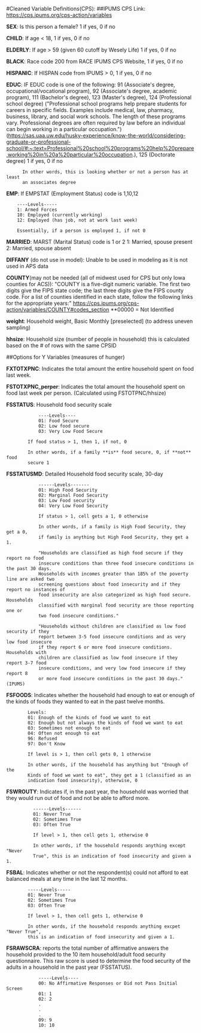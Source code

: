 #Cleaned Variable Definitions(CPS):
##IPUMS CPS Link: https://cps.ipums.org/cps-action/variables

**SEX**: Is this person a female? 1 if yes, 0 if no

**CHILD**: If age < 18, 1 if yes, 0 if no

**ELDERLY**: If age > 59 (given 60 cutoff by Wesely Life) 1 if yes, 0 if no

**BLACK**: Race code 200 from RACE IPUMS CPS Website, 1 if yes, 0 if no

**HISPANIC**: If HISPAN code from IPUMS > 0, 1 if yes, 0 if no

**EDUC**: IF EDUC code is one of the following:
                      91 (Associate's degree, occupational/vocational program), 
                      92 (Associate's degree, academic program), 
                      111 (Bachelor's degree), 
                      123 (Master's degree),
                      124 (Professional school degree)
                          ("Professional school programs help prepare students
                          for careers in specific fields. Examples include medical, 
                          law, pharmacy, business, library, and social work schools. 
                          The length of these programs vary. Professional degrees 
                          are often required by law before an individual can 
                          begin working in a particular occupation.")
                          (https://sas.uaa.uw.edu/husky-experience/know-the-world/considering-graduate-or-professional-school/#:~:text=Professional%20school%20programs%20help%20prepare,working%20in%20a%20particular%20occupation.), 
                      125 (Doctorate degree)
            1 if yes, 0 if no
          
          In other words, this is looking whether or not a person has at least
          an associates degree
      

**EMP**: If EMPSTAT (Employment Status) code is 1,10,12
        
        ----Levels-----
        1: Armed Forces
        10: Employed (currently working)
        12: Employed (has job, not at work last week)
        
        Essentially, if a person is employed 1, if not 0

**MARRIED**: MARST (Marital Status) code is 1 or 2
          1: Married, spouse present
          2: Married, spouse absent
          
**DIFFANY** (do not use in model):  Unable to be used in modeling as it is not 
            used in APS data

**COUNTY**(may not be needed (all of midwest used for CPS but only Iowa counties 
          for ACS)):
        "COUNTY is a five-digit numeric variable. The first two digits give the 
        FIPS state code; the last three digits give the FIPS county code. 
        For a list of counties identified in each state, follow the following 
        links for the appropriate years:"
        https://cps.ipums.org/cps-action/variables/COUNTY#codes_section
        **00000 = Not Identified
        
**weight**: Household weight, Basic Monthly [preselected] (to address uneven 
            sampling)
        
**hhsize**: Household size (number of people in household)
            this is calculated based on the # of rows with the same CPSID


##Options for Y Variables (measures of hunger)

**FXTOTXPNC**: Indicates the total amount the entire household spent on food 
                last week.

**FSTOTXPNC_perper**: Indicates the total amount the household spent on food last 
                        week per person.  (Calculated using FSTOTPNC/hhsize)
                
                
**FSSTATUS**: Household food security scale

                ----Levels----
                01: Food Secure
                02: Low food secure
                03: Very Low Food Secure
            
            If food status > 1, then 1, if not, 0
            
            In other words, if a family **is** food secure, 0, if **not** food 
            secure 1
            
**FSSTATUSMD**: Detailed Household food security scale, 30-day
                
                ------Levels-------
                01: High Food Security
                02: Marginal Food Security
                03: Low Food security
                04: Very Low Food Security
                
                If status > 1, cell gets a 1, 0 otherwise
                
                In other words, if a family is High Food Security, they get a 0,
                if family is anything but High Food Security, they get a 1. 
                
                "Households are classified as high food secure if they report no food 
                insecure conditions than three food insecure conditions in the past 30 days. 
                Households with incomes greater than 185% of the poverty line are asked two
                screening questions about food insecurity and if they report no instances of
                food insecurity are also categorized as high food secure. Households
                classified with marginal food security are those reporting one or 
                two food insecure conditions."

                "Households without children are classified as low food security if they 
                report between 3-5 food insecure conditions and as very low food insecure 
                if they report 6 or more food insecure conditions. Households with 
                children are classified as low food insecure if they report 3-7 food 
                insecure conditions, and very low food insecure if they report 8 
                or more food insecure conditions in the past 30 days." (IPUMS)
                
                
**FSFOODS**: Indicates whether the household had enough to eat or enough of the 
            kinds of foods they wanted to eat in the past twelve months.
            
            Levels:
            01: Enough of the kinds of food we want to eat
            02: Enough but not always the kinds of food we want to eat
            03: Sometimes not enough to eat
            04: Often not enough to eat
            96: Refused
            97: Don't Know
            
            If level is > 1, then cell gets 0, 1 otherwise
            
            In other words, if the household has anything but "Enough of the 
            Kinds of food we want to eat", they get a 1 (classified as an 
            indication food insecurity), otherwise, 0
            
**FSWROUTY**: Indicates if, in the past year, the household was worried that 
              they would run out of food and not be able to afford more.
              
              ------Levels------
              01: Never True
              02: Sometimes True
              03: Often True
              
              If level > 1, then cell gets 1, otherwise 0
              
              In other words, if the household responds anything except "Never 
              True", this is an indication of food insecurity and given a 1.
              
**FSBAL**: Indicates whether or not the respondent(s) could not afford to eat 
            balanced meals at any time in the last 12 months.
            
            -----Levels-----
            01: Never True
            02: Sometimes True
            03: Often True
            
            If level > 1, then cell gets 1, otherwise 0
              
            In other words, if the household responds anything excpet "Never True",
            this is an indication of food insecurity and given a 1.
            
**FSRAWSCRA**: reports the total number of affirmative answers the household 
                provided to the 10 item household/adult food security 
                questionnaire. This raw score is used to determine the food 
                security of the adults in a household in the past year (FSSTATUS).
                
                -----Levels----
                00: No Affirmative Responses or Did not Pass Initial Screen
                01: 1
                02: 2
                .
                .
                .
                09: 9
                10: 10
                
              
